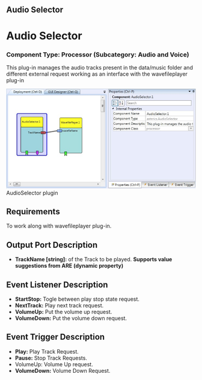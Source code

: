 ##

## Audio Selector

# Audio Selector

### Component Type: Processor (Subcategory: Audio and Voice)

This plug-in manages the audio tracks present in the data/music folder and different external request working as an interface with the wavefileplayer plug-in

![Screenshot: AudioSelector plugin](./img/AudioSelector.jpg "Screenshot: AudioSelector plugin")  
AudioSelector plugin

## Requirements

To work along with wavefileplayer plug-in.

## Output Port Description

- **TrackName \[string\]:** of the Track to be played. **Supports value suggestions from ARE (dynamic property)**

## Event Listener Description

- **StartStop:** Togle between play stop state request.
- **NextTrack:** Play next track request.
- **VolumeUp:** Put the volume up request.
- **VolumeDown:** Put the volume down request.

## Event Trigger Description

- **Play:** Play Track Request.
- **Pause:** Stop Track Requests.
- VolumeUp: Volume Up request.
- **VolumeDown:** Volume Down Request.
